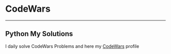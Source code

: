 # CodeWars
---
## Python My Solutions

 I daily solve CodeWars Problems and here  my [CodeWars](https://www.codewars.com/users/kisen) profile